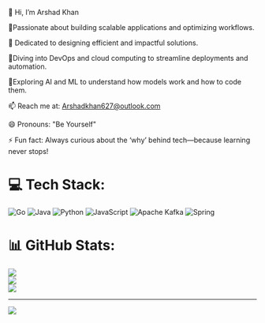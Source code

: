👋 Hi, I’m Arshad Khan

🚀Passionate about building scalable applications and optimizing workflows.

 🚀 Dedicated to designing efficient and impactful solutions.

  🚀Diving into DevOps and cloud computing to streamline deployments and automation.

  🚀Exploring AI and ML to understand how models work and how to code them.

📫 Reach me at: Arshadkhan627@outlook.com

😄 Pronouns: "Be Yourself"

⚡ Fun fact: Always curious about the ‘why’ behind tech—because learning never stops!


# 💻 Tech Stack:
![Go](https://img.shields.io/badge/go-%2300ADD8.svg?style=for-the-badge&logo=go&logoColor=white) ![Java](https://img.shields.io/badge/java-%23ED8B00.svg?style=for-the-badge&logo=openjdk&logoColor=white) ![Python](https://img.shields.io/badge/python-3670A0?style=for-the-badge&logo=python&logoColor=ffdd54) ![JavaScript](https://img.shields.io/badge/javascript-%23323330.svg?style=for-the-badge&logo=javascript&logoColor=%23F7DF1E) ![Apache Kafka](https://img.shields.io/badge/Apache%20Kafka-000?style=for-the-badge&logo=apachekafka) ![Spring](https://img.shields.io/badge/spring-%236DB33F.svg?style=for-the-badge&logo=spring&logoColor=white)
# 📊 GitHub Stats:
![](https://github-readme-stats.vercel.app/api?username=ArshadKhan-007&theme=dark&hide_border=false&include_all_commits=false&count_private=false)<br/>
![](https://nirzak-streak-stats.vercel.app/?user=ArshadKhan-007&theme=dark&hide_border=false)<br/>
![](https://github-readme-stats.vercel.app/api/top-langs/?username=ArshadKhan-007&theme=dark&hide_border=false&include_all_commits=false&count_private=false&layout=compact)

---
[![](https://visitcount.itsvg.in/api?id=ArshadKhan-007&icon=0&color=0)](https://visitcount.itsvg.in)

<!-- Proudly created with GPRM ( https://gprm.itsvg.in ) -->
